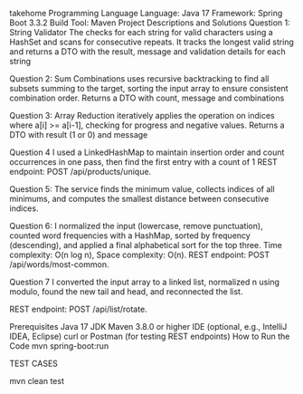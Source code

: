 takehome
Programming Language
Language: Java 17
Framework: Spring Boot 3.3.2
Build Tool: Maven
Project Descriptions and Solutions
Question 1: String Validator The checks for each string for valid characters using a HashSet and scans for consecutive repeats. It tracks the longest valid string and returns a DTO with the result, message and validation details for each string

Question 2: Sum Combinations uses recursive backtracking to find all subsets summing to the target, sorting the input array to ensure consistent combination order. Returns a DTO with count, message and combinations

Question 3: Array Reduction iteratively applies the operation on indices where a[i] >= a[i-1], checking for progress and negative values. Returns a DTO with result (1 or 0) and message

Question 4 I used a LinkedHashMap to maintain insertion order and count occurrences in one pass, then find the first entry with a count of 1 REST endpoint: POST /api/products/unique.

Question 5: The service finds the minimum value, collects indices of all minimums, and computes the smallest distance between consecutive indices.

Question 6: I normalized the input (lowercase, remove punctuation), counted word frequencies with a HashMap, sorted by frequency (descending), and applied a final alphabetical sort for the top three. Time complexity: O(n log n), Space complexity: O(n). REST endpoint: POST /api/words/most-common.

Question 7 I converted the input array to a linked list, normalized n using modulo, found the new tail and head, and reconnected the list.

REST endpoint: POST /api/list/rotate.

Prerequisites
Java 17 JDK
Maven 3.8.0 or higher
IDE (optional, e.g., IntelliJ IDEA, Eclipse)
curl or Postman (for testing REST endpoints)
How to Run the Code
mvn spring-boot:run

TEST CASES

mvn clean test
